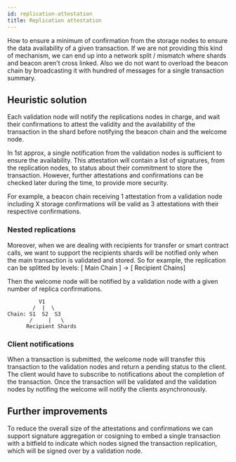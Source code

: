 ```yaml
---
id: replication-attestation
title: Replication attestation
---
```


How to ensure a minimum of confirmation from the storage nodes to ensure the data availability of a given transaction.
If we are not providing this kind of mechanism, we can end up into a network split / mismatch where shards and beacon aren't cross linked.
Also we do not want to overload the beacon chain by broadcasting it with hundred of messages for a single transaction summary.

## Heuristic solution

Each validation node will notify the replications nodes in charge, and wait their confirmations to attest the validity 
and the availability of the transaction in the shard before notifying the beacon chain and the welcome node.

In 1st approx, a single notification from the validation nodes is sufficient to ensure the availability. This attestation will contain a list of signatures, 
from the replication nodes, to status about their commitment to store the transaction. 
However, further attestations and confirmations can be checked later during the time, to provide more security.

For example, a beacon chain receiving 1 attestation from a validation node including X storage confirmations 
will be valid as 3 attestations with their respective confirmations.

### Nested replications

Moreover, when we are dealing with recipients for transfer or smart contract calls, we want to support the recipients shards will be notified 
only when the main transaction is validated and stored.
So for example, the replication can be splitted by levels: [ Main Chain ] -> [ Recipient Chains]

Then the welcome node will be notified by a validation node with a given number of replica confirmations.

```
          V1
        /  |  \
Chain: S1  S2  S3
       /     |   \
      Recipient Shards
```

### Client notifications

When a transaction is submitted, the welcome node will transfer this transaction to the validation nodes and return a pending status to the client.
The client would have to subscribe to notifications about the completion of the transaction.
Once the transaction will be validated and the validation nodes by notifing the welcome will notify the clients asynchronously.

## Further improvements

To reduce the overall size of the attestations and confirmations we can support signature aggregation or cosigning to embed a single transaction with a bitfield
to indicate which nodes signed the transaction replication, which will be signed over by a validation node.


